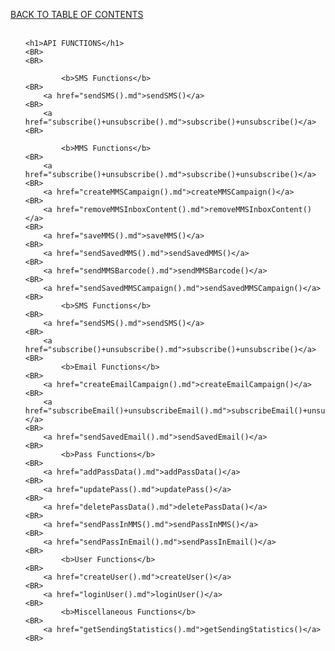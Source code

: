 <a href="/1.3/README.md">BACK TO TABLE OF CONTENTS</a>
<BR>
<BR>


<html>
<head>
</head>
<body>
<ul>

	<h1>API FUNCTIONS</h1>
	<BR>
	<BR>

			<b>SMS Functions</b>
	<BR>
		<a href="sendSMS().md">sendSMS()</a>
	<BR>
		<a href="subscribe()+unsubscribe().md">subscribe()+unsubscribe()</a>
	<BR>
	
			<b>MMS Functions</b>
	<BR>
		<a href="subscribe()+unsubscribe().md">subscribe()+unsubscribe()</a>
	<BR>
		<a href="createMMSCampaign().md">createMMSCampaign()</a>
	<BR>
		<a href="removeMMSInboxContent().md">removeMMSInboxContent()</a>
	<BR>	
		<a href="saveMMS().md">saveMMS()</a>
	<BR>
		<a href="sendSavedMMS().md">sendSavedMMS()</a>
	<BR>
		<a href="sendMMSBarcode().md">sendMMSBarcode()</a>
	<BR>
		<a href="sendSavedMMSCampaign().md">sendSavedMMSCampaign()</a>
	<BR>
			<b>SMS Functions</b>
	<BR>
		<a href="sendSMS().md">sendSMS()</a>
	<BR>
		<a href="subscribe()+unsubscribe().md">subscribe()+unsubscribe()</a>
	<BR>
			<b>Email Functions</b>		
	<BR>
		<a href="createEmailCampaign().md">createEmailCampaign()</a>
	<BR>
		<a href="subscribeEmail()+unsubscribeEmail().md">subscribeEmail()+unsubscribeEmail()</a>
	<BR>
		<a href="sendSavedEmail().md">sendSavedEmail()</a>
	<BR>
			<b>Pass Functions</b>
	<BR>
		<a href="addPassData().md">addPassData()</a>
	<BR>
		<a href="updatePass().md">updatePass()</a>
	<BR>
		<a href="deletePassData().md">deletePassData()</a>
	<BR>
		<a href="sendPassInMMS().md">sendPassInMMS()</a>
	<BR>
		<a href="sendPassInEmail().md">sendPassInEmail()</a>
	<BR>
			<b>User Functions</b>
	<BR>
		<a href="createUser().md">createUser()</a>
	<BR>
		<a href="loginUser().md">loginUser()</a>
	<BR>
			<b>Miscellaneous Functions</b>
	<BR>
		<a href="getSendingStatistics().md">getSendingStatistics()</a>
	<BR>


</ul>
</body>
</html>
